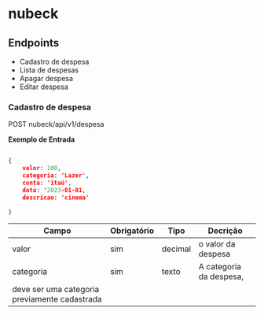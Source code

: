 # nubeck

## Endpoints

- Cadastro de despesa
- Lista de despesas
- Apagar despesa
- Editar despesa

### Cadastro de despesa

POST nubeck/api/v1/despesa

**Exemplo de Entrada**

```json

{
    valor: 100,
    categoria: 'Lazer',
    conta: 'itaú',
    data: '2023-01-01,
    descricao: 'cinema'

}

```

| Campo | Obrigatório | Tipo | Decrição |
|-|-|-|-
|valor|sim|decimal| o valor da despesa
|categoria|sim|texto| A categoria da despesa,
deve ser uma categoria previamente cadastrada |